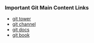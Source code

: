 ### Important Git Main Content Links

- [git tower](https://www.git-tower.com/learn/git/ebook/en/command-line/basics/what-is-version-control#start)
- [git channel]()
- [git docs]()
- [git book]()